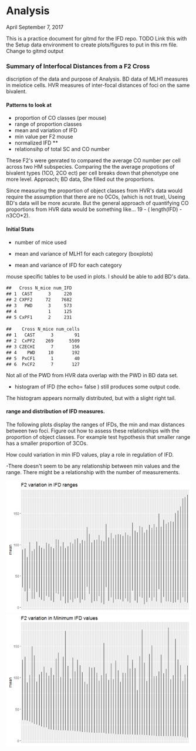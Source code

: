 Analysis
================
April
September 7, 2017

This is a practice document for gitmd for the IFD repo. TODO Link this with the Setup data environment to create plots/figures to put in this rm file. Change to gitmd output

### Summary of Interfocal Distances from a F2 Cross

discription of the data and purpose of Analysis. BD data of MLH1 measures in meiotice cells. HVR measures of inter-focal distances of foci on the same bivalent.

#### Patterns to look at

-   proportion of CO classes (per mouse)
-   range of proportion classes
-   mean and variation of IFD
-   min value per F2 mouse
-   normalized IFD \*\*
-   relationsihp of total SC and CO number

These F2's were genrated to compared the average CO number per cell across two HM subspecies. Comparing the the average propotions of bivalent types (1CO, 2CO ect) per cell breaks down that phenotype one more level. Approach; BD data, She filled out the proportions.

Since measuring the proportion of object classes from HVR's data would require the assumption that there are no 0COs, (which is not true), Useing BD's data will be more acurate. But the general approach of quantifying CO proportions from HVR data would be something like... 19 - ( length(IFD) - n3CO\*2).

#### Initial Stats

-   number of mice used

-   mean and variance of MLH1 for each category (boxplots)

-   mean and variance of IFD for each category

mouse specific tables to be used in plots. I should be able to add BD's data.

    ##   Cross N_mice num_IFD
    ## 1  CAST      3     220
    ## 2 CXPF2     72    7682
    ## 3   PWD      3     573
    ## 4            1     125
    ## 5 CxPF1      2     231

    ##    Cross N_mice num_cells
    ## 1   CAST      3        91
    ## 2  CxPF2    269      5509
    ## 3 CZECHI      7       156
    ## 4    PWD     10       192
    ## 5  PxCF1      1        40
    ## 6  PxCF2      7       127

Not all of the PWD from HVR data overlap with the PWD in BD data set.

-   histogram of IFD (the echo= false ) still produces some output code.

The histogram appears normally distributed, but with a slight right tail.

#### range and distribution of IFD measures.

The following plots display the ranges of IFDs, the min and max distances between two foci. Figure out how to assess these relationships with the proportion of object classes. For example test hypothesis that smaller range has a smaller proportion of 3COs.

How could variation in min IFD values, play a role in regulation of IFD.

-There doesn't seem to be any relationship between min values and the range. There might be a relationship with the number of measurements.

![](Analysis_md_files/figure-markdown_github-ascii_identifiers/IFD%20plots-1.png)![](Analysis_md_files/figure-markdown_github-ascii_identifiers/IFD%20plots-2.png)
